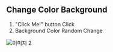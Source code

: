 ## Change Color Background

1. "Click Me!" button Click
2. Background Color Random Change

![이미지 2](https://user-images.githubusercontent.com/40853793/107919695-1956a200-6faf-11eb-9ef6-d3c83536d44f.png)

